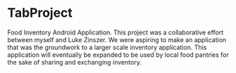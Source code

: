# TabProject
Food Inventory Android Application. 
This project was a collaborative effort between myself and Luke Zinszer.
We were aspiring to make an application that was the groundwork to a larger scale inventory application.
This application will eventually be expanded to be used by local food pantries for the sake of sharing 
and exchanging inventory.
